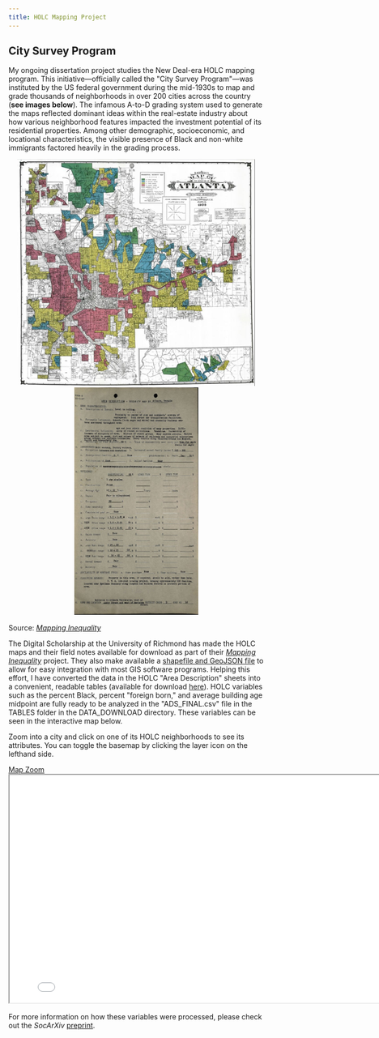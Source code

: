 ```yaml
---
title: HOLC Mapping Project
---
```


## City Survey Program
My ongoing dissertation project studies the New Deal-era HOLC mapping program. This initiative&mdash;officially called the "City Survey Program"&mdash;was instituted by the US federal government during the mid-1930s to map and grade thousands of neighborhoods in over 200 cities across the country (**see images below**). The infamous A-to-D grading system used to generate the maps reflected dominant ideas within the real-estate industry about how various neighborhood features impacted the investment potential of its residential properties. Among other demographic, socioeconomic, and locational characteristics, the visible presence of Black and non-white immigrants factored heavily in the grading process.

<p style="text-align: center">
  <img src="/HOLC/ATLHOLC.jpg" width="470" title="Atlanta HOLC Map"/>
  <img src="/HOLC/ATLADS.jpg" width="245" title="Sample 'Area Description' Sheet"/>
  <figcaption>Source: <a href="https://dsl.richmond.edu/panorama/redlining/#loc=4/40.886/-105.499&text=downloads"><em>Mapping Inequality</em></a></figcaption>
</p>

The Digital Scholarship at the University of Richmond has made the HOLC maps and their field notes available for download as part of their [*Mapping Inequality*](https://dsl.richmond.edu/panorama/redlining/#loc=4/40.886/-105.499) project. They also make available a [shapefile and GeoJSON file](https://dsl.richmond.edu/panorama/redlining/#loc=4/40.886/-105.499&text=downloads) to allow for easy integration with most GIS software programs. Helping this effort, I have converted the data in the HOLC "Area Description" sheets into a convenient, readable tables (available for download [here](https://osf.io/qytj8/)). HOLC variables such as the percent Black, percent "foreign born," and average building age midpoint are fully ready to be analyzed in the "ADS_FINAL.csv" file in the TABLES folder in the DATA_DOWNLOAD directory. These variables can be seen in the interactive map below.

Zoom into a city and click on one of its HOLC neighborhoods to see its attributes. You can toggle the basemap by clicking the layer icon on the lefthand side.

<link rel="stylesheet" href="https://cdnjs.cloudflare.com/ajax/libs/font-awesome/4.7.0/css/font-awesome.min.css">
<a href="https://snmarkley1.github.io/holc_map.html" target="_blank">Map Zoom <i class="fa fa-external-link"></i></a>
<iframe
    width="800"
    height="450"
    src="/holc_map.html" >
</iframe>

For more information on how these variables were processed, please check out the *SocArXiv* [preprint](https://osf.io/preprints/socarxiv/dktah/).
